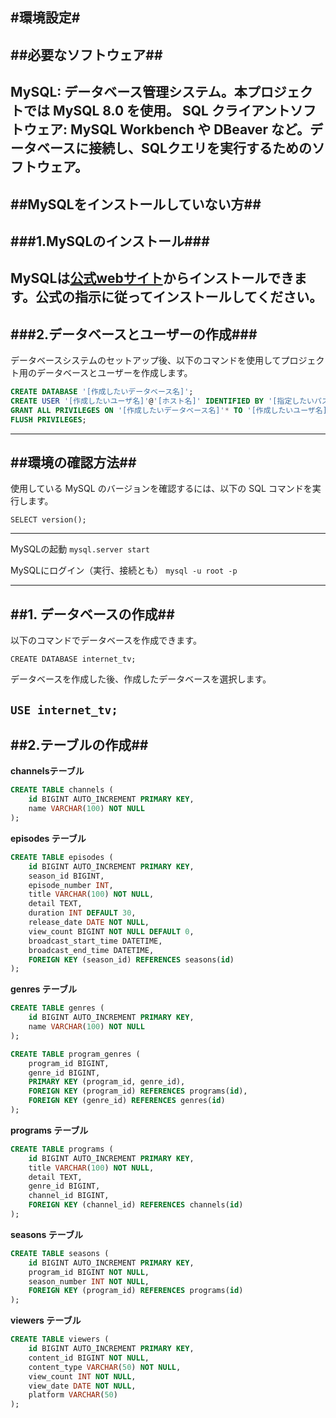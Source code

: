 #環境設定#
---
##必要なソフトウェア##
---
MySQL: データベース管理システム。本プロジェクトでは MySQL 8.0 を使用。
SQL クライアントソフトウェア: MySQL Workbench や DBeaver など。データベースに接続し、SQLクエリを実行するためのソフトウェア。
---
##MySQLをインストールしていない方##
---
###1.MySQLのインストール###
---
MySQLは[公式webサイト](https://dev.mysql.com/downloads/mysql/)からインストールできます。公式の指示に従ってインストールしてください。
---
###2.データベースとユーザーの作成###
---
データベースシステムのセットアップ後、以下のコマンドを使用してプロジェクト用のデータベースとユーザーを作成します。

```sql
CREATE DATABASE '[作成したいデータベース名]';
CREATE USER '[作成したいユーザ名]'@'[ホスト名]' IDENTIFIED BY '[指定したいパスワード]';
GRANT ALL PRIVILEGES ON '[作成したいデータベース名]'* TO '[作成したいユーザ名]'@'[ホスト名]';
FLUSH PRIVILEGES;
```
---
##環境の確認方法##
---
使用している MySQL のバージョンを確認するには、以下の SQL コマンドを実行します。

`SELECT version();`

---
MySQLの起動
`mysql.server start`

MySQLにログイン（実行、接続とも）
`mysql -u root -p`

---
##1. データベースの作成##
---
以下のコマンドでデータベースを作成できます。

`CREATE DATABASE internet_tv;`

データベースを作成した後、作成したデータベースを選択します。

`USE internet_tv;`
---
##2.テーブルの作成##
---
__channelsテーブル__
```sql
CREATE TABLE channels (
    id BIGINT AUTO_INCREMENT PRIMARY KEY,
    name VARCHAR(100) NOT NULL
);
```

__episodes テーブル__
```sql
CREATE TABLE episodes (
    id BIGINT AUTO_INCREMENT PRIMARY KEY,
    season_id BIGINT,
    episode_number INT,
    title VARCHAR(100) NOT NULL,
    detail TEXT,
    duration INT DEFAULT 30,
    release_date DATE NOT NULL,
    view_count BIGINT NOT NULL DEFAULT 0,
    broadcast_start_time DATETIME,
    broadcast_end_time DATETIME,
    FOREIGN KEY (season_id) REFERENCES seasons(id)
);
```
__genres テーブル__
```sql
CREATE TABLE genres (
    id BIGINT AUTO_INCREMENT PRIMARY KEY,
    name VARCHAR(100) NOT NULL
);

CREATE TABLE program_genres (
    program_id BIGINT,
    genre_id BIGINT,
    PRIMARY KEY (program_id, genre_id),
    FOREIGN KEY (program_id) REFERENCES programs(id),
    FOREIGN KEY (genre_id) REFERENCES genres(id)
);
```
__programs テーブル__
```sql
CREATE TABLE programs (
    id BIGINT AUTO_INCREMENT PRIMARY KEY,
    title VARCHAR(100) NOT NULL,
    detail TEXT,
    genre_id BIGINT,
    channel_id BIGINT,
    FOREIGN KEY (channel_id) REFERENCES channels(id)
);
```
__seasons テーブル__
```sql
CREATE TABLE seasons (
    id BIGINT AUTO_INCREMENT PRIMARY KEY,
    program_id BIGINT NOT NULL,
    season_number INT NOT NULL,
    FOREIGN KEY (program_id) REFERENCES programs(id)
);
```

__viewers テーブル__
```sql
CREATE TABLE viewers (
    id BIGINT AUTO_INCREMENT PRIMARY KEY,
    content_id BIGINT NOT NULL,
    content_type VARCHAR(50) NOT NULL,
    view_count INT NOT NULL,
    view_date DATE NOT NULL,
    platform VARCHAR(50)
);
```